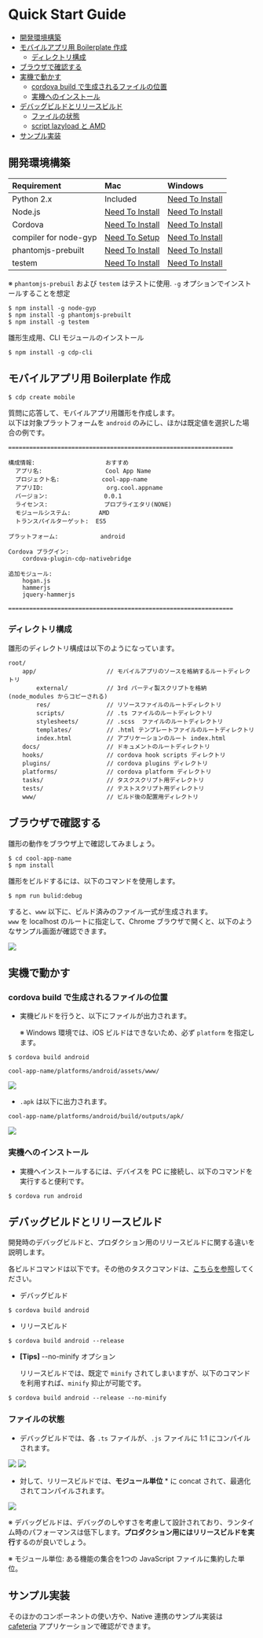 ﻿Quick Start Guide
======

- [開発環境構築](#DEVENV)
- [モバイルアプリ用 Boilerplate 作成](#BOILERPLATE)
    - [ディレクトリ構成](#BOILERPLATE_DIRECTORY)
- [ブラウザで確認する](#BROWSER)
- [実機で動かす](#DEVICE)
    - [cordova build で生成されるファイルの位置](#DEVICE_LOCATION)
    - [実機へのインストール](#DEVICE_INSTALL)
- [デバッグビルドとリリースビルド](#BUILD)
    - [ファイルの状態](#BUILD_FILE)
    - [script lazyload と AMD](#BUILD_LOADER)
- [サンプル実装](#SAMPLES)


## <a name="DEVENV" />開発環境構築

| Requirement           | Mac                                                                 | Windows                                                             |
|:----------------------|:--------------------------------------------------------------------|:--------------------------------------------------------------------|
| Python 2.x            | Included                                                            | [Need To Install](https://www.python.org/downloads/)                |
| Node.js               | [Need To Install](http://nodejs.org/download/ )                     | [Need To Install](http://nodejs.org/download/ )                     |
| Cordova               | [Need To Install](http://cordova.apache.org/)                       | [Need To Install](http://cordova.apache.org/)                       |
| compiler for node-gyp | [Need To Setup](https://github.com/TooTallNate/node-gyp/)           | [Need To Install](https://github.com/TooTallNate/node-gyp/)         |
| phantomjs-prebuilt    | [Need To Install](https://www.npmjs.com/package/phantomjs-prebuilt) | [Need To Install](https://www.npmjs.com/package/phantomjs-prebuilt) |
| testem                | [Need To Install](https://www.npmjs.com/package/testem)             | [Need To Install](http://cordova.apache.org/)                       |


※ `phantomjs-prebuil` および `testem` はテストに使用. `-g` オプションでインストールすることを想定

```
$ npm install -g node-gyp
$ npm install -g phantomjs-prebuilt
$ npm install -g testem
```

雛形生成用、CLI モジュールのインストール

```
$ npm install -g cdp-cli
```

## <a name="BOILERPLATE" />モバイルアプリ用 Boilerplate 作成


```
$ cdp create mobile
```

質問に応答して、モバイルアプリ用雛形を作成します。  
以下は対象プラットフォームを `android` のみにし、ほかは既定値を選択した場合の例です。


```
================================================================

構成情報:                    おすすめ
  アプリ名:                  Cool App Name
  プロジェクト名:            cool-app-name
  アプリID:                  org.cool.appname
  バージョン:                0.0.1
  ライセンス:                プロプライエタリ(NONE)
  モジュールシステム:        AMD
  トランスパイルターゲット:  ES5

プラットフォーム:            android

Cordova プラグイン:
    cordova-plugin-cdp-nativebridge

追加モジュール:
    hogan.js
    hammerjs
    jquery-hammerjs

================================================================
```

### <a name="BOILERPLATE_DIRECTORY" />ディレクトリ構成

雛形のディレクトリ構成は以下のようになっています。


```
root/
    app/                    // モバイルアプリのソースを格納するルートディレクトリ
        external/           // 3rd パーティ製スクリプトを格納 (node_modules からコピーされる)
        res/                // リソースファイルのルートディレクトリ
        scripts/            // .ts ファイルのルートディレクトリ
        stylesheets/        // .scss  ファイルのルートディレクトリ
        templates/          // .html テンプレートファイルのルートディレクトリ
        index.html          // アプリケーションのルート index.html
    docs/                   // ドキュメントのルートディレクトリ
    hooks/                  // cordova hook scripts ディレクトリ
    plugins/                // cordova plugins ディレクトリ
    platforms/              // cordova platform ディレクトリ
    tasks/                  // タスクスクリプト用ディレクトリ
    tests/                  // テストスクリプト用ディレクトリ
    www/                    // ビルド後の配置用ディレクトリ
```


## <a name="BROWSER" />ブラウザで確認する

雛形の動作をブラウザ上で確認してみましょう。

```
$ cd cool-app-name
$ npm install
```

雛形をビルドするには、以下のコマンドを使用します。

```
$ npm run bulid:debug
```
すると、`www` 以下に、ビルド済みのファイル一式が生成されます。  
`www` を localhost のルートに指定して、Chrome ブラウザで開くと、以下のようなサンプル画面が確認できます。

<img src="../images/sample_app_ja.png">


## <a name="DEVICE" />実機で動かす

### <a name="DEVICE_LOCATION" />cordova build で生成されるファイルの位置

* 実機ビルドを行うと、以下にファイルが出力されます。

   ※ Windows 環境では、iOS ビルドはできないため、必ず `platform` を指定します。

```
$ cordova build android
```

`cool-app-name/platforms/android/assets/www/`

<img src="../images/device_1_output_files.png">

* `.apk` は以下に出力されます。

`cool-app-name/platforms/android/build/outputs/apk/`

<img src="../images/device_2_output_apk.png">


### <a name="DEVICE_INSTALL" />実機へのインストール

* 実機へインストールするには、デバイスを PC に接続し、以下のコマンドを実行すると便利です。

```
$ cordova run android
```

## <a name="BUILD" />デバッグビルドとリリースビルド

開発時のデバッグビルドと、プロダクション用のリリースビルドに関する違いを説明します。

   各ビルドコマンドは以下です。その他のタスクコマンドは、[こちらを参照](https://github.com/sony/cdp-js/tree/master/packages/cafeteria/docs/ja#task--command-解説)してください。

* デバッグビルド
```
$ cordova build android
```

* リリースビルド
```
$ cordova build android --release
```

* **[Tips]** --no-minify オプション

   リリースビルドでは、既定で `minify` されてしまいますが、以下のコマンドを利用すれば、`minify` 抑止が可能です。

```
$ cordova build android --release --no-minify
```

### <a name="BUILD_FILE" />ファイルの状態

* デバッグビルドでは、各 `.ts` ファイルが、`.js` ファイルに 1:1 にコンパイルされます。

<img src="../images/build_1_debug.png">

<img src="../images/build_1_debug_view.png">


* 対して、リリースビルドでは、**モジュール単位** * に concat されて、最適化されてコンパイルされます。

<img src="../images/build_2_release.png">

※ デバッグビルドは、デバッグのしやすさを考慮して設計されており、ランタイム時のパフォーマンスは低下します。**プロダクション用にはリリースビルドを実行**するのが良いでしょう。

※ モジュール単位: ある機能の集合を1つの JavaScript ファイルに集約した単位。


## <a name="SAMPLES" />サンプル実装

そのほかのコンポーネントの使い方や、Native 連携のサンプル実装は  
[cafeteria](https://github.com/sony/cdp-js/tree/master/packages/cafeteria) アプリケーションで確認ができます。
